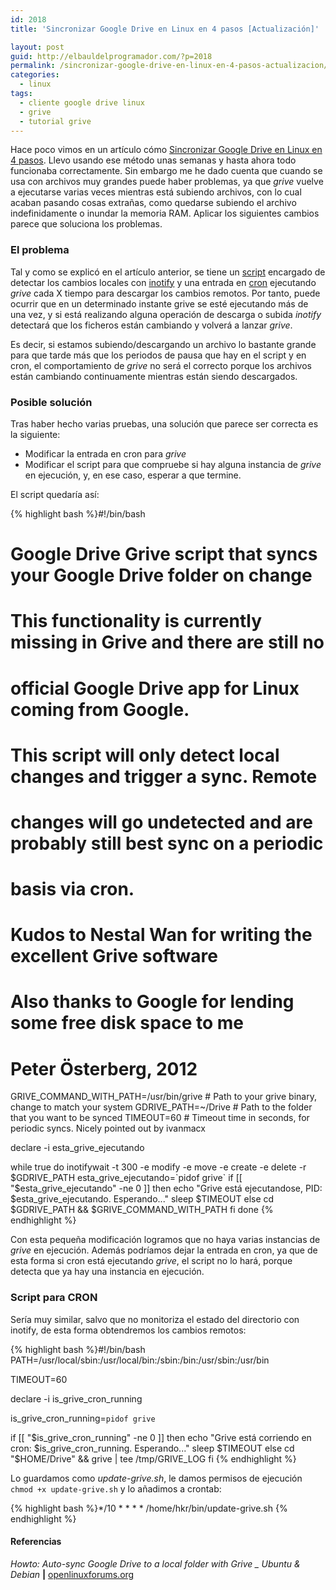 ```yaml
---
id: 2018
title: 'Sincronizar Google Drive en Linux en 4 pasos [Actualización]'

layout: post
guid: http://elbauldelprogramador.com/?p=2018
permalink: /sincronizar-google-drive-en-linux-en-4-pasos-actualizacion/
categories:
  - linux
tags:
  - cliente google drive linux
  - grive
  - tutorial grive
---
```

Hace poco vimos en un artículo cómo [Sincronizar Google Drive en Linux en 4 pasos][1]. Llevo usando ese método unas semanas y hasta ahora todo funcionaba correctamente. Sin embargo me he dado cuenta que cuando se usa con archivos muy grandes puede haber problemas, ya que *grive* vuelve a ejecutarse varias veces mientras está subiendo archivos, con lo cual acaban pasando cosas extrañas, como quedarse subiendo el archivo indefinidamente o inundar la memoria RAM. Aplicar los siguientes cambios parece que soluciona los problemas.

<!--more-->

### El problema

Tal y como se explicó en el artículo anterior, se tiene un [script][2] encargado de detectar los cambios locales con [inotify][3] y una entrada en <a href="http://es.wikipedia.org/wiki/Cron_%28Unix%29" title="Cron wikipedia" target="_blank">cron</a> ejecutando *grive* cada X tiempo para descargar los cambios remotos. Por tanto, puede ocurrir que en un determinado instante grive se esté ejecutando más de una vez, y si está realizando alguna operación de descarga o subida *inotify* detectará que los ficheros están cambiando y volverá a lanzar *grive*. 

Es decir, si estamos subiendo/descargando un archivo lo bastante grande para que tarde más que los periodos de pausa que hay en el script y en cron, el comportamiento de *grive* no será el correcto porque los archivos están cambiando continuamente mientras están siendo descargados.

### Posible solución

Tras haber hecho varias pruebas, una solución que parece ser correcta es la siguiente:

  * Modificar la entrada en cron para *grive*
  * Modificar el script para que compruebe si hay alguna instancia de *grive* en ejecución, y, en ese caso, esperar a que termine.

El script quedaría así:

{% highlight bash %}#!/bin/bash
# Google Drive Grive script that syncs your Google Drive folder on change
# This functionality is currently missing in Grive and there are still no
# official Google Drive app for Linux coming from Google.
#
# This script will only detect local changes and trigger a sync. Remote
# changes will go undetected and are probably still best sync on a periodic
# basis via cron.
#
# Kudos to Nestal Wan for writing the excellent Grive software
# Also thanks to Google for lending some free disk space to me
#
# Peter Österberg, 2012
 
GRIVE_COMMAND_WITH_PATH=/usr/bin/grive   # Path to your grive binary, change to match your system
GDRIVE_PATH=~/Drive                      # Path to the folder that you want to be synced
TIMEOUT=60               # Timeout time in seconds, for periodic syncs. Nicely pointed out by ivanmacx

declare -i esta_grive_ejecutando

while true
do
    inotifywait -t 300 -e modify -e move -e create -e delete -r $GDRIVE_PATH
    esta_grive_ejecutando=`pidof grive`
    if [[ "$esta_grive_ejecutando" -ne 0 ]] 
    then
        echo "Grive está ejecutandose, PID: $esta_grive_ejecutando. Esperando..."
        sleep $TIMEOUT
    else
        cd $GDRIVE_PATH &#038;&#038; $GRIVE_COMMAND_WITH_PATH
    fi
done
{% endhighlight %}

Con esta pequeña modificación logramos que no haya varias instancias de *grive* en ejecución. Además podríamos dejar la entrada en cron, ya que de esta forma si cron está ejecutando *grive*, el script no lo hará, porque detecta que ya hay una instancia en ejecución. 

### Script para CRON

Sería muy similar, salvo que no monitoriza el estado del directorio con inotify, de esta forma obtendremos los cambios remotos:

{% highlight bash %}#!/bin/bash
PATH=/usr/local/sbin:/usr/local/bin:/sbin:/bin:/usr/sbin:/usr/bin

TIMEOUT=60

declare -i is_grive_cron_running

is_grive_cron_running=`pidof grive`

if [[ "$is_grive_cron_running" -ne 0 ]] 
then
    echo "Grive está corriendo en cron: $is_grive_cron_running. Esperando..."
    sleep $TIMEOUT
else
    cd "$HOME/Drive" &#038;&#038; grive | tee /tmp/GRIVE_LOG
fi
{% endhighlight %}

Lo guardamos como *update-grive.sh*, le damos permisos de ejecución `chmod +x update-grive.sh` y lo añadimos a crontab:

{% highlight bash %}*/10 * * * *  /home/hkr/bin/update-grive.sh
{% endhighlight %}

#### Referencias

*Howto: Auto-sync Google Drive to a local folder with Grive _ Ubuntu & Debian* **|** <a href="https://openlinuxforums.org/index.php?topic=3144.0" target="_blank">openlinuxforums.org</a> 



 [1]: http://elbauldelprogramador.com/linux/sincronizar-google-drive-en-linux-en-4-pasos/ "Sincronizar Google Drive en Linux en 4 pasos"
 [2]: http://elbauldelprogramador.com/category/script/
 [3]: http://elbauldelprogramador.com/script/ejecutar-un-script-al-modificar-un-fichero-con-inotify/ "Ejecutar un script al modificar un fichero con inotify"